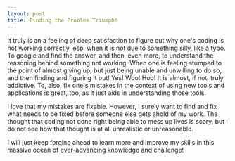 ```yaml
---
layout: post
title: Finding the Problem Triumph!
---
```


It truly is an a feeling of deep satisfaction to figure out why one's coding is not working correctly, esp. when it is not due to 
something silly, like a typo. To google and find the answer, and then, even more, to understand the reasoning behind something not 
working. When one is feeling stumped to the point of almost giving up, but just being unable and unwilling to do so, and then 
finding and figuring it out! Yes! Woo! Hoo! It is almost, if not, truly addictive. To, also, fix one's mistakes in the context of
using new tools and applications is great, too, as it just aids in understanding those tools. 

I love that my mistakes are fixable. However, I surely want to find and fix what needs to be fixed before someone else gets
ahold of my work. The thought that coding not done right being able to mess up lives is scary, but I do not see how that 
thought is at all unrealistic or unreasonable.

I will just keep forging ahead to learn more and improve my skills in this massive ocean of ever-advancing knowledge and challenge!

